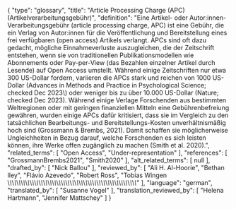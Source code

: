 {
    "type": "glossary",
    "title": "Article Processing Charge (APC) (Artikelverarbeitungsgebühr)",
    "definition": "Eine Artikel- oder Autor:innen-Verarbeitungsgebühr (article processing charge, APC) ist eine Gebühr, die ein Verlag von Autor:innen für die Veröffentlichung und Bereitstellung eines frei verfügbaren (open access) Artikels verlangt. APCs sind oft dazu gedacht, mögliche Einnahmeverluste auszugleichen, die der Zeitschrift entstehen, wenn sie von traditionellen Publikationsmodellen wie Abonnements oder Pay-per-View (das Bezahlen einzelner Artikel durch Lesende) auf Open Access umstellt. Während einige Zeitschriften nur etwa 300 US-Dollar fordern, variieren die APCs stark und reichen von 1000 US-Dollar (Advances in Methods and Practice in Psychological Science; checked Dec 2023\\) oder weniger bis zu über 10.000 US-Dollar (Nature; checked Dec 2023). Während einige Verlage Forschenden aus bestimmten Weltregionen oder mit geringen finanziellen Mitteln eine Gebührenbefreiung gewähren, wurden einige APCs dafür kritisiert, dass sie im Vergleich zu den tatsächlichen Bearbeitungs- und Bereitstellungs-Kosten unverhältnismäßig hoch sind (Grossmann & Brembs, 2021). Damit schaffen sie möglicherweise Ungleichheiten in Bezug darauf, welche Forschenden es sich leisten können, ihre Werke offen zugänglich zu machen (Smith et al. 2020).",
    "related_terms": [
        "Open Access",
        "Under-representation"
    ],
    "references": [
        "GrossmannBrembs2021",
        "Smith2020"
    ],
    "alt_related_terms": [
        null
    ],
    "drafted_by": [
        "Nick Ballou"
    ],
    "reviewed_by": [
        "Ali H. Al-Hoorie",
        "Bethan Iley",
        "Flávio Azevedo",
        "Robert Ross",
        "Tobias Wingen \\_\\_\\_\\_\\_\\_\\_\\_\\_\\_\\_\\_\\_\\_\\_\\_\\_\\_\\_\\_\\_\\_\\_\\_\\_\\_\\_\\_\\_\\_\\_\\_\\_\\_\\_\\_\\_\\_\\_\\_\\_\\_\\_\\_\\_\\_\\_\\_\\_\\_\\_\\_\\_\\_\\_\\_\\_\\_"
    ],
    "language": "german",
    "translated_by": [
        "Susanne Vogel"
    ],
    "translation_reviewed_by": [
        "Helena Hartmann",
        "Jennifer Mattschey"
    ]
}